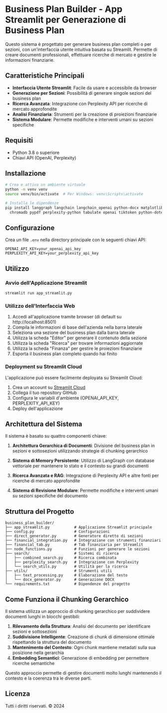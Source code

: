 # Business Plan Builder - App Streamlit per Generazione di Business Plan

Questo sistema è progettato per generare business plan completi o per sezioni, con un'interfaccia utente intuitiva basata su Streamlit. Permette di creare documenti professionali, effettuare ricerche di mercato e gestire le informazioni finanziarie.

## Caratteristiche Principali

- **Interfaccia Utente Streamlit**: Facile da usare e accessibile da browser
- **Generazione per Sezioni**: Possibilità di generare singole sezioni del business plan
- **Ricerca Avanzata**: Integrazione con Perplexity API per ricerche di mercato approfondite
- **Analisi Finanziaria**: Strumenti per la creazione di proiezioni finanziarie
- **Sistema Modulare**: Permette modifiche e interventi umani su sezioni specifiche

## Requisiti

- Python 3.8 o superiore
- Chiavi API (OpenAI, Perplexity)

## Installazione

```bash
# Crea e attiva un ambiente virtuale
python -m venv venv
source venv/bin/activate  # Per Windows: venv\Scripts\activate

# Installa le dipendenze
pip install langgraph langchain langchain_openai python-docx matplotlib pandas \
  chromadb pypdf perplexity-python tabulate openai tiktoken python-dotenv requests
```

## Configurazione

Crea un file `.env` nella directory principale con le seguenti chiavi API:

```
OPENAI_API_KEY=your_openai_api_key
PERPLEXITY_API_KEY=your_perplexity_api_key
```

## Utilizzo

### Avvio dell'Applicazione Streamlit

```bash
streamlit run app_streamlit.py
```

### Utilizzo dell'Interfaccia Web

1. Accedi all'applicazione tramite browser (di default su http://localhost:8501)
2. Compila le informazioni di base dell'azienda nella barra laterale
3. Seleziona una sezione del business plan dalla barra laterale
4. Utilizza la scheda "Editor" per generare il contenuto della sezione
5. Utilizza la scheda "Ricerca" per trovare informazioni aggiornate
6. Utilizza la scheda "Finanza" per gestire le proiezioni finanziarie
7. Esporta il business plan completo quando hai finito

### Deployment su Streamlit Cloud

L'applicazione può essere facilmente deployata su Streamlit Cloud:

1. Crea un account su [Streamlit Cloud](https://streamlit.io/cloud)
2. Collega il tuo repository GitHub
3. Configura le variabili d'ambiente (OPENAI_API_KEY, PERPLEXITY_API_KEY)
4. Deploy dell'applicazione

## Architettura del Sistema

Il sistema è basato su quattro componenti chiave:

1. **Architettura Gerarchica di Documenti**: Divisione del business plan in sezioni e sottosezioni utilizzando strategie di chunking gerarchico

2. **Sistema di Memory Persistente**: Utilizzo di LangGraph con database vettoriale per mantenere lo stato e il contesto su grandi documenti

3. **Ricerca Avanzata e RAG**: Integrazione di Perplexity API e altre fonti per ricerche di mercato approfondite

4. **Sistema di Revisione Modulare**: Permette modifiche e interventi umani su sezioni specifiche del documento

## Struttura del Progetto

```
business_plan_builder/
├── app_streamlit.py           # Applicazione Streamlit principale
├── config.py                  # Configurazioni
├── direct_generator.py        # Generatore diretto di sezioni
├── financial_integration.py   # Integrazione con strumenti finanziari
├── financial_tab.py           # Tab finanziaria per Streamlit
├── node_functions.py          # Funzioni per generare le sezioni
├── search/                    # Sistemi di ricerca
│   ├── combined_search.py     # Ricerca combinata
│   ├── perplexity_search.py   # Integrazione con Perplexity
│   └── search_utils.py        # Utilità per la ricerca
├── utils/                     # Strumenti utili
│   ├── text_processing.py     # Elaborazione del testo
│   └── docx_generator.py      # Generazione DOCX
└── requirements.txt           # Dipendenze del progetto
```

## Come Funziona il Chunking Gerarchico

Il sistema utilizza un approccio di chunking gerarchico per suddividere documenti lunghi in blocchi gestibili:

1. **Rilevamento della Struttura**: Analisi del documento per identificare sezioni e sottosezioni
2. **Suddivisione Intelligente**: Creazione di chunk di dimensione ottimale rispettando la struttura del documento
3. **Mantenimento del Contesto**: Ogni chunk mantiene metadati sulla sua posizione nella gerarchia
4. **Embedding Semantici**: Generazione di embedding per permettere ricerche semantiche

Questo approccio permette di gestire documenti molto lunghi mantenendo il contesto e la coerenza tra le diverse parti.

## Licenza

Tutti i diritti riservati. © 2024